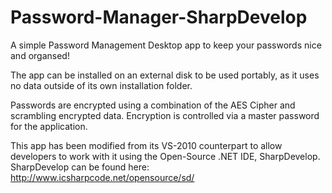 # Password-Manager-SharpDevelop

A simple Password Management Desktop app to keep your passwords nice and organsed!

The app can be installed on an external disk to be used portably, as it uses no data outside of its own installation folder.

Passwords are encrypted using a combination of the AES Cipher and scrambling encrypted data. Encryption is controlled via a master password for the application.

This app has been modified from its VS-2010 counterpart to allow developers to work with it using the Open-Source .NET IDE, SharpDevelop. SharpDevelop can be found here: http://www.icsharpcode.net/opensource/sd/
